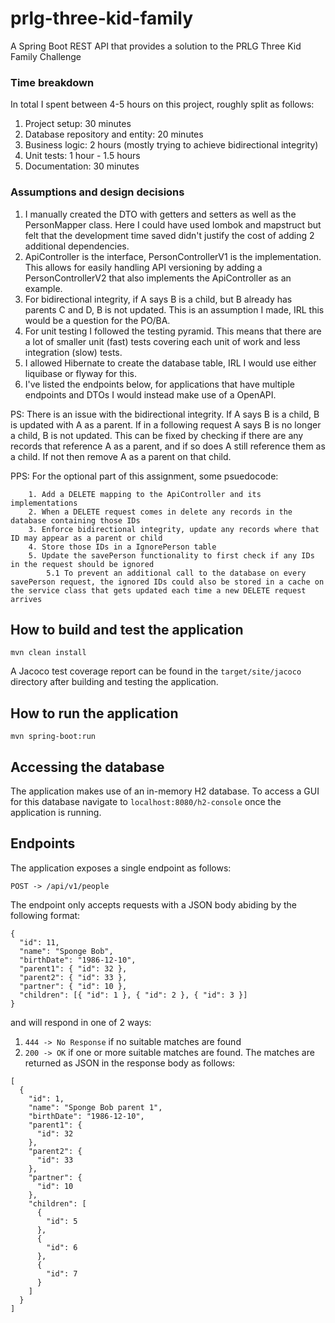 # prlg-three-kid-family
A Spring Boot REST API that provides a solution to the PRLG Three Kid Family Challenge

### Time breakdown

In total I spent between 4-5 hours on this project, roughly split as follows:
1. Project setup: 30 minutes
2. Database repository and entity: 20 minutes
3. Business logic: 2 hours (mostly trying to achieve bidirectional integrity)
4. Unit tests: 1 hour - 1.5 hours
5. Documentation: 30 minutes

### Assumptions and design decisions

1. I manually created the DTO with getters and setters as well as the PersonMapper class. Here I could have used lombok and mapstruct but felt that the development time saved didn't justify the cost of adding 2 additional dependencies.
2. ApiController is the interface, PersonControllerV1 is the implementation. This allows for easily handling API versioning by adding a PersonControllerV2 that also implements the ApiController as an example.
3. For bidirectional integrity, if A says B is a child, but B already has parents C and D, B is not updated. This is an assumption I made, IRL this would be a question for the PO/BA.
4. For unit testing I followed the testing pyramid. This means that there are a lot of smaller unit (fast) tests covering each unit of work and less integration (slow) tests.
5. I allowed Hibernate to create the database table, IRL I would use either liquibase or flyway for this.
6. I've listed the endpoints below, for applications that have multiple endpoints and DTOs I would instead make use of a OpenAPI.

PS: There is an issue with the bidirectional integrity. If A says B is a child, B is updated with A as a parent. If in a following request A says B is no longer a child, B is not updated. 
This can be fixed by checking if there are any records that reference A as a parent, and if so does A still reference them as a child. If not then remove A as a parent on that child.

PPS: For the optional part of this assignment, some psuedocode:

```
    1. Add a DELETE mapping to the ApiController and its implementations
    2. When a DELETE request comes in delete any records in the database containing those IDs
    3. Enforce bidirectional integrity, update any records where that ID may appear as a parent or child
    4. Store those IDs in a IgnorePerson table
    5. Update the savePerson functionality to first check if any IDs in the request should be ignored
        5.1 To prevent an additional call to the database on every savePerson request, the ignored IDs could also be stored in a cache on the service class that gets updated each time a new DELETE request arrives
```

## How to build and test the application

`mvn clean install`

A Jacoco test coverage report can be found in the `target/site/jacoco` directory after building and testing the application.

## How to run the application

`mvn spring-boot:run`

## Accessing the database

The application makes use of an in-memory H2 database.
To access a GUI for this database navigate to `localhost:8080/h2-console` once the application is running.

## Endpoints

The application exposes a single endpoint as follows:

`POST -> /api/v1/people`

The endpoint only accepts requests with a JSON body abiding by the following format:

```
{
  "id": 11,
  "name": "Sponge Bob",
  "birthDate": "1986-12-10",
  "parent1": { "id": 32 },
  "parent2": { "id": 33 },
  "partner": { "id": 10 },
  "children": [{ "id": 1 }, { "id": 2 }, { "id": 3 }]
}
```

and will respond in one of 2 ways:

1. `444 -> No Response` if no suitable matches are found
2. `200 -> OK` if one or more suitable matches are found. The matches are returned as JSON in the response body as follows:

```
[
  {
    "id": 1,
    "name": "Sponge Bob parent 1",
    "birthDate": "1986-12-10",
    "parent1": {
      "id": 32
    },
    "parent2": {
      "id": 33
    },
    "partner": {
      "id": 10
    },
    "children": [
      {
        "id": 5
      },
      {
        "id": 6
      },
      {
        "id": 7
      }
    ]
  }
]
```
